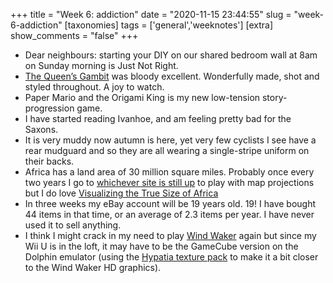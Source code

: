 +++
title = "Week 6: addiction"
date = "2020-11-15 23:44:55"
slug = "week-6-addiction"
[taxonomies]
tags = ['general','weeknotes']
[extra]
show_comments = "false"
+++

- Dear neighbours: starting your DIY on our shared bedroom wall at 8am on Sunday morning is Just Not Right.
- [The Queen’s Gambit](https://www.netflix.com/title/80234304) was bloody excellent. Wonderfully made, shot and styled throughout. A joy to watch.
- Paper Mario and the Origami King is my new low-tension story-progression game.
- I have started reading Ivanhoe, and am feeling pretty bad for the Saxons.
- It is very muddy now autumn is here, yet very few cyclists I see have a rear mudguard and so they are all wearing a single-stripe uniform on their backs.
- Africa has a land area of 30 million square miles. Probably once every two years I go to [whichever site is still up](https://thetruesize.com/) to play with map projections but I do love [Visualizing the True Size of Africa](https://www.visualcapitalist.com/map-true-size-of-africa/)
- In three weeks my eBay account will be 19 years old. 19! I have bought 44 items in that time, or an average of 2.3 items per year. I have never used it to sell anything.
- I think I might crack in my need to play [Wind Waker](https://en.wikipedia.org/wiki/The_Legend_of_Zelda:_The_Wind_Waker) again but since my Wii U is in the loft, it may have to be the GameCube version on the Dolphin emulator (using the [Hypatia texture pack](https://forums.dolphin-emu.org/Thread-hypatia-s-tloz-the-wind-waker-hd-pack-v2-0) to make it a bit closer to the Wind Waker HD graphics).
